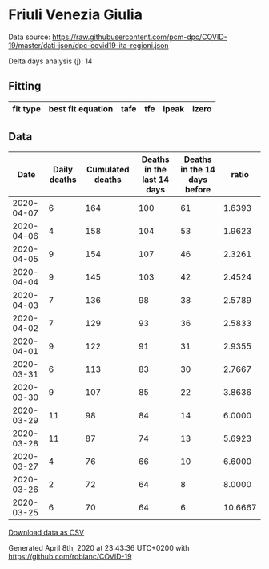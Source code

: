 # Friuli Venezia Giulia

Data source: https://raw.githubusercontent.com/pcm-dpc/COVID-19/master/dati-json/dpc-covid19-ita-regioni.json

Delta days analysis (j): 14

## Fitting 
|fit type|best fit equation|tafe|tfe|ipeak|izero|
|-------|-----|--------|------|---|---|

## Data
|Date|Daily deaths|Cumulated deaths|Deaths in the last 14 days|Deaths in the 14 days before|ratio|
|----|----------|-----------|-------|--------------------|-----|
|2020-04-07|6|164|100|61|1.6393|
|2020-04-06|4|158|104|53|1.9623|
|2020-04-05|9|154|107|46|2.3261|
|2020-04-04|9|145|103|42|2.4524|
|2020-04-03|7|136|98|38|2.5789|
|2020-04-02|7|129|93|36|2.5833|
|2020-04-01|9|122|91|31|2.9355|
|2020-03-31|6|113|83|30|2.7667|
|2020-03-30|9|107|85|22|3.8636|
|2020-03-29|11|98|84|14|6.0000|
|2020-03-28|11|87|74|13|5.6923|
|2020-03-27|4|76|66|10|6.6000|
|2020-03-26|2|72|64|8|8.0000|
|2020-03-25|6|70|64|6|10.6667|

[Download data as CSV](COVID-19_friuli_venezia_giulia_j14_2020-04-07.csv)

Generated April 8th, 2020 at 23:43:36 UTC+0200 with https://github.com/robianc/COVID-19
